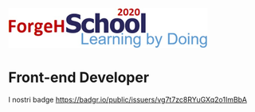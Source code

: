![ForgeH School 2020 - Learning By Doing](docs/school.png)

# Front-end Developer



I nostri badge
https://badgr.io/public/issuers/vg7t7zc8RYuGXq2o1ImBbA
